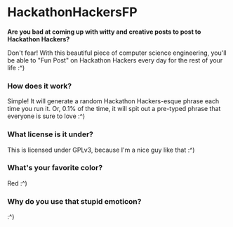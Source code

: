 HackathonHackersFP
==================

<b>Are you bad at coming up with witty and creative posts to post to Hackathon Hackers?</b>

Don't fear! With this beautiful piece of computer science engineering, you'll be able to "Fun Post" on Hackathon Hackers every day for the rest of your life :^)

<h3>How does it work?</h3>

Simple! It will generate a random Hackathon Hackers-esque phrase each time you run it. Or, 0.1% of the time, it will spit out a pre-typed phrase that everyone is sure to love :^)

<h3>What license is it under?</h3>

This is licensed under GPLv3, because I'm a nice guy like that :^)

<h3>What's your favorite color?</h3>

Red :^)

<h3>Why do you use that stupid emoticon?</h3>

:^)